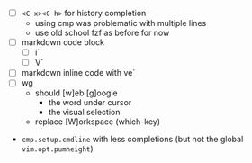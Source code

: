 - [ ] `<C-x><C-h>` for history completion
	- using cmp was problematic with multiple lines
	- use old school fzf as before for now
- [ ] markdown code block
	- [ ] i`<Tab>
	- [ ] V`
- [ ] markdown inline code with ve`
- [ ] <leader>wg
	- should [w]eb [g]oogle
		- the word under cursor
		- the visual selection
	- replace [W]orkspace (which-key)
- `cmp.setup.cmdline` with less completions (but not the global `vim.opt.pumheight`)
